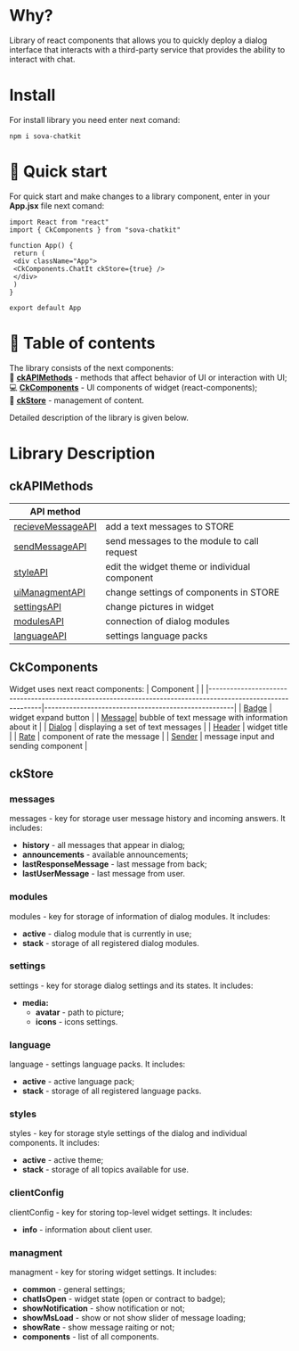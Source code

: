 # Why?
Library of react components that allows you to quickly deploy a dialog interface that interacts with a third-party service that provides the ability to interact with chat.

# Install
For install library you need enter next comand:
```
npm i sova-chatkit
```

# :rocket: Quick start
For quick start and make changes to a library component, enter in your **App.jsx** file next comand: 
```
import React from "react"
import { CkComponents } from "sova-chatkit"
 
function App() {
 return (
 <div className="App">
 <CkComponents.ChatIt ckStore={true} />
 </div>
 )
}
 
export default App
```

# :crown: Table of contents
The library consists of the next components:  
:wrench: **[ckAPIMethods](#1)** - methods that affect behavior of UI or interaction with UI;  
:computer: **[CkComponents](#2)** - UI components of widget (react-components);  
:blue_book: **[ckStore](#3)** - management of content.  

Detailed description of the library is given below.
 
 
# Library Description
## ckAPIMethods <a name="1"></a>
| API method                                                                                                                            |                     | 
|---------------------------------------------------------------------------------------------------------------------------------------|---------------------| 
| [recieveMessageAPI](https://github.com/sovaai/chatKit-lib/blob/master/docs/apimethods/recieveMessageAPI.md "Read about this method")  | add a text messages to STORE  |
| [sendMessageAPI](https://github.com/sovaai/chatKit-lib/blob/master/docs/apimethods/sendMessageAPI.md "Read about this method")        | send messages to the module to call request     | 
| [styleAPI](https://github.com/sovaai/chatKit-lib/blob/master/docs/apimethods/styleAPI.md "Read about this method")                    | edit the widget theme or individual component     | 
| [uiManagmentAPI](https://github.com/sovaai/chatKit-lib/blob/master/docs/apimethods/uiManagmentAPI.md "Read about this method")        | change settings of components in STORE     |
| [settingsAPI](https://github.com/sovaai/chatKit-lib/blob/master/docs/apimethods/settingsAPI.md "Read about this method")              | change pictures in widget     | 
| [modulesAPI](https://github.com/sovaai/chatKit-lib/blob/master/docs/apimethods/modulesAPI.md "Read about this method")                | connection of dialog modules   |
| [languageAPI](https://github.com/sovaai/chatKit-lib/blob/master/docs/apimethods/languageAPI%20.md "Read about this method")           | settings language packs    |
 
 
## CkComponents <a name="2"></a>
Widget uses next react components:
| Component                                                                                                   |                                                     | 
|-------------------------------------------------------------------------------------------------------------|-----------------------------------------------------| 
| [Badge](https://github.com/sovaai/chatKit-lib/blob/master/docs/components/badge.md "Read about badge")      | widget expand button                                |
| [Message](https://github.com/sovaai/chatKit-lib/blob/master/docs/components/message.md "Read about message")| bubble of text message with information about it    | 
| [Dialog](https://github.com/sovaai/chatKit-lib/blob/master/docs/components/dialog.md "Read about dialog")   | displaying a set of text messages                   |
| [Header](https://github.com/sovaai/chatKit-lib/blob/master/docs/components/header.md "Read about header")   | widget title                                        | 
| [Rate](https://github.com/sovaai/chatKit-lib/blob/master/docs/components/rate.md "Read about rate")         | component of rate the message                       | 
| [Sender](https://github.com/sovaai/chatKit-lib/blob/master/docs/components/sender.md "Read about sender")   | message input and sending component                 | 


## ckStore<a name="3"></a>
### **messages**  
messages - key for storage user message history and incoming answers. It includes:  
* **history** - all messages that appear in dialog;  
* **announcements** - available announcements;  
* **lastResponseMessage** - last message from back;  
* **lastUserMessage** - last message from user.  


### **modules**  
modules - key for storage of information of dialog modules. It includes:  
* **active** - dialog module that is currently in use;  
* **stack** - storage of all registered dialog modules.  

### **settings** 
settings - key for storage dialog settings and its states. It includes:  
* **media:**
   * **avatar** - path to picture;  
   * **icons** - icons settings.  
   
### **language** 
language - settings language packs. It includes:  
* **active** - active language pack;  
* **stack** - storage of all registered language packs.  

### **styles** 
styles - key for storage style settings of the dialog and individual components. It includes:  
* **active** - active theme;  
* **stack** - storage of all topics available for use.  

### **clientConfig** 
clientConfig - key for storing top-level widget settings. It includes:  
* **info** - information about client user.  

### **managment** 
managment - key for storing widget settings. It includes:  
* **common** - general settings;  
* **chatIsOpen** - widget state (open or contract to badge);  
* **showNotification** - show notification or not;  
* **showMsLoad** - show or not show slider of message loading;  
* **showRate** - show message raiting or not;  
* **components** - list of all components.  

